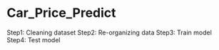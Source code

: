 # Car_Price_Predict
Step1: Cleaning dataset 
Step2: Re-organizing data
Step3: Train model
Step4: Test model
